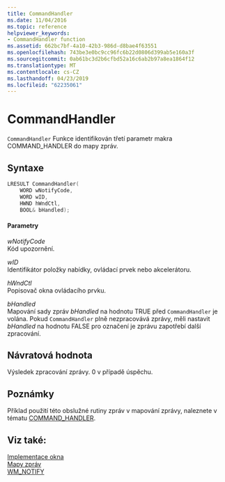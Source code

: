 ```yaml
---
title: CommandHandler
ms.date: 11/04/2016
ms.topic: reference
helpviewer_keywords:
- CommandHandler function
ms.assetid: 662bc7bf-4a10-42b3-986d-d8bae4f63551
ms.openlocfilehash: 743be3e0bc9cc96fc6b22d0806d399ab5e160a3f
ms.sourcegitcommit: 0ab61bc3d2b6cfbd52a16c6ab2b97a8ea1864f12
ms.translationtype: MT
ms.contentlocale: cs-CZ
ms.lasthandoff: 04/23/2019
ms.locfileid: "62235061"
---
```

# <a name="commandhandler"></a>CommandHandler

`CommandHandler` Funkce identifikován třetí parametr makra COMMAND_HANDLER do mapy zpráv.

## <a name="syntax"></a>Syntaxe

```cpp
LRESULT CommandHandler(
    WORD wNotifyCode,
    WORD wID,
    HWND hWndCtl,
    BOOL& bHandled);
```

#### <a name="parameters"></a>Parametry

*wNotifyCode*<br/>
Kód upozornění.

*wID*<br/>
Identifikátor položky nabídky, ovládací prvek nebo akcelerátoru.

*hWndCtl*<br/>
Popisovač okna ovládacího prvku.

*bHandled*<br/>
Mapování sady zpráv *bHandled* na hodnotu TRUE před `CommandHandler` je volána. Pokud `CommandHandler` plně nezpracovává zprávy, měli nastavit *bHandled* na hodnotu FALSE pro označení je zprávu zapotřebí další zpracování.

## <a name="return-value"></a>Návratová hodnota

Výsledek zpracování zprávy. 0 v případě úspěchu.

## <a name="remarks"></a>Poznámky

Příklad použití této obslužné rutiny zpráv v mapování zprávy, naleznete v tématu [COMMAND_HANDLER](reference/message-map-macros-atl.md#command_handler).

## <a name="see-also"></a>Viz také:

[Implementace okna](../atl/implementing-a-window.md)<br/>
[Mapy zpráv](../atl/message-maps-atl.md)<br/>
[WM_NOTIFY](/windows/desktop/controls/wm-notify)
